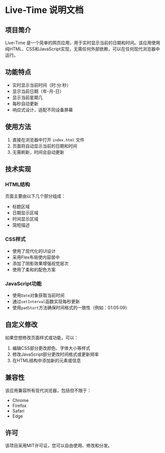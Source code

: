 # Live-Time 说明文档

## 项目简介

Live-Time 是一个简单的网页应用，用于实时显示当前的日期和时间。该应用使用纯HTML、CSS和JavaScript实现，无需任何外部依赖，可以在任何现代浏览器中运行。

## 功能特点

- 实时显示当前时间（时:分:秒）
- 显示当前日期（年-月-日）
- 显示当前星期几
- 每秒自动更新
- 响应式设计，适配不同设备屏幕

## 使用方法

1. 直接在浏览器中打开 `index.html` 文件
2. 页面将自动显示当前的日期和时间
3. 无需刷新，时间会自动更新

## 技术实现

### HTML结构

页面主要由以下几个部分组成：
- 标题区域
- 日期显示区域
- 时间显示区域
- 简短描述

### CSS样式

- 使用了现代化的UI设计
- 采用Flex布局使内容居中
- 添加了阴影效果增强视觉层次
- 使用了柔和的配色方案

### JavaScript功能

- 使用`Date`对象获取当前时间
- 通过`setInterval`函数实现每秒更新
- 使用`padStart`方法确保时间格式的一致性（例如：01:05:09）

## 自定义修改

如果您想修改页面样式或功能，可以：

1. 编辑CSS部分更改颜色、字体大小等样式
2. 修改JavaScript部分更改时间格式或更新频率
3. 在HTML结构中添加新的元素或信息

## 兼容性

该应用兼容所有现代浏览器，包括但不限于：
- Chrome
- Firefox
- Safari
- Edge

## 许可

该项目采用MIT许可证，您可以自由使用、修改和分发。